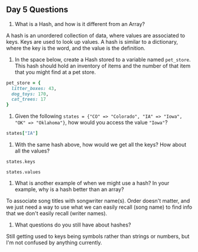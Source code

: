 ## Day 5 Questions

1. What is a Hash, and how is it different from an Array?

A hash is an unordered collection of data, where values are associated to keys. Keys are used to look up values. A hash is similar to a dictionary, where the key is the word, and the value is the definition.


1. In the space below, create a Hash stored to a variable named `pet_store`.  This hash should hold an inventory of items and the number of that item that you might find at a pet store.

```ruby
pet_store = {
  litter_boxes: 43,
  dog_toys: 170,
  cat_trees: 17
}
```

1. Given the following `states = {"CO" => "Colorado", "IA" => "Iowa", "OK" => "Oklahoma"}`, how would you access the value `"Iowa"`?

```ruby
states["IA"]
```

1. With the same hash above, how would we get all the keys?  How about all the values?

`states.keys`

`states.values`

1. What is another example of when we might use a hash?  In your example, why is a hash better than an array?

To associate song titles with songwriter name(s). Order doesn't matter, and we just need a way to use what we can easily recall (song name) to find info that we don't easily recall (writer names). 

1. What questions do you still have about hashes?

Still getting used to keys being symbols rather than strings or numbers, but I'm not confused by anything currently.
